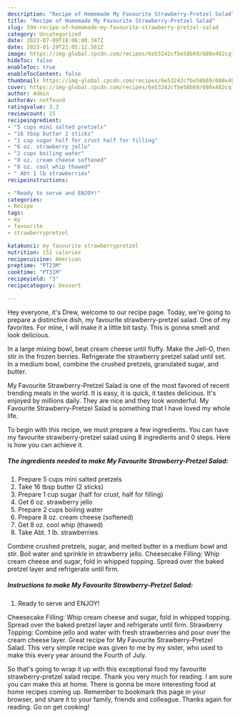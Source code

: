 ```yaml
---
description: "Recipe of Homemade My Favourite Strawberry-Pretzel Salad"
title: "Recipe of Homemade My Favourite Strawberry-Pretzel Salad"
slug: 594-recipe-of-homemade-my-favourite-strawberry-pretzel-salad
category: Uncategorized
date: 2022-07-09T18:06:00.347Z
date: 2023-01-29T22:05:12.581Z
image: https://img-global.cpcdn.com/recipes/6e53242cfbe58b69/680x482cq70/my-favourite-strawberry-pretzel-salad-recipe-main-photo.jpg
hideToc: false
enableToc: true
enableTocContent: false
thumbnail: https://img-global.cpcdn.com/recipes/6e53242cfbe58b69/680x482cq70/my-favourite-strawberry-pretzel-salad-recipe-main-photo.jpg
cover: https://img-global.cpcdn.com/recipes/6e53242cfbe58b69/680x482cq70/my-favourite-strawberry-pretzel-salad-recipe-main-photo.jpg
author: Admin
authorAv: notfound
ratingvalue: 3.3
reviewcount: 15
recipeingredient:
- "5 cups mini salted pretzels"
- "16 tbsp butter 2 sticks"
- "1 cup sugar half for crust half for filling"
- "6 oz. strawberry jello"
- "2 cups boiling water"
- "8 oz. cream cheese softened"
- "8 oz. cool whip thawed"
- " Abt 1 lb strawberries"
recipeinstructions:

- "Ready to serve and ENJOY!"
categories:
- Recipe
tags:
- my
- favourite
- strawberrypretzel

katakunci: my favourite strawberrypretzel 
nutrition: 151 calories
recipecuisine: American
preptime: "PT23M"
cooktime: "PT31M"
recipeyield: "3"
recipecategory: Dessert

---
```



Hey everyone, it's Drew, welcome to our recipe page. Today, we're going to prepare a distinctive dish, my favourite strawberry-pretzel salad. One of my favorites. For mine, I will make it a little bit tasty. This is gonna smell and look delicious.

In a large mixing bowl, beat cream cheese until fluffy. Make the Jell-O, then stir in the frozen berries. Refrigerate the strawberry pretzel salad until set. In a medium bowl, combine the crushed pretzels, granulated sugar, and butter.

My Favourite Strawberry-Pretzel Salad is one of the most favored of recent trending meals in the world. It is easy, it is quick, it tastes delicious. It's enjoyed by millions daily. They are nice and they look wonderful. My Favourite Strawberry-Pretzel Salad is something that I have loved my whole life.


To begin with this recipe, we must prepare a few ingredients. You can have my favourite strawberry-pretzel salad using 8 ingredients and 0 steps. Here is how you can achieve it.

<!--inarticleads1-->

##### The ingredients needed to make My Favourite Strawberry-Pretzel Salad:

1. Prepare 5 cups mini salted pretzels
1. Take 16 tbsp butter (2 sticks)
1. Prepare 1 cup sugar (half for crust, half for filling)
1. Get 6 oz. strawberry jello
1. Prepare 2 cups boiling water
1. Prepare 8 oz. cream cheese (softened)
1. Get 8 oz. cool whip (thawed)
1. Take  Abt. 1 lb. strawberries


Combine crushed pretzels, sugar, and melted butter in a medium bowl and stir. Boil water and sprinkle in strawberry jello. Cheesecake Filling: Whip cream cheese and sugar, fold in whipped topping. Spread over the baked pretzel layer and refrigerate until firm. 

<!--inarticleads2-->

##### Instructions to make My Favourite Strawberry-Pretzel Salad:


1. Ready to serve and ENJOY!

Cheesecake Filling: Whip cream cheese and sugar, fold in whipped topping. Spread over the baked pretzel layer and refrigerate until firm. Strawberry Topping: Combine jello and water with fresh strawberries and pour over the cream cheese layer. Great recipe for My Favourite Strawberry-Pretzel Salad. This very simple recipe was given to me by my sister, who used to make this every year around the Fourth of July. 

So that's going to wrap it up with this exceptional food my favourite strawberry-pretzel salad recipe. Thank you very much for reading. I am sure you can make this at home. There is gonna be more interesting food at home recipes coming up. Remember to bookmark this page in your browser, and share it to your family, friends and colleague. Thanks again for reading. Go on get cooking!
